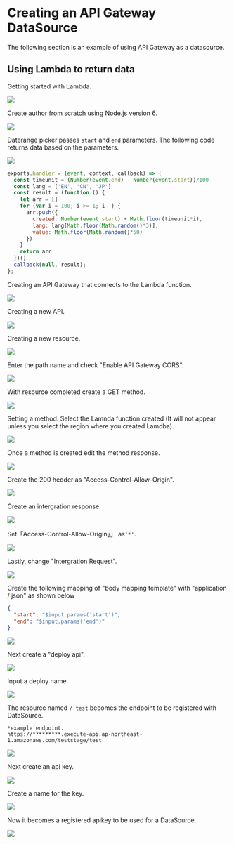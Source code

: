 # Creating an API Gateway DataSource 

The following section is an example of using API Gateway as a datasource. 

## Using Lambda to return data 

Getting started with Lambda. 

![](/_asset/images/infomotion/api-gateway/lambda.png) 

Create author from scratch using Node.js version 6. 

![](/_asset/images/infomotion/api-gateway/author-from-scratch.png) 

Daterange picker passes `start` and `end` parameters. 
The following code returns data based on the parameters. 

![](/_asset/images/infomotion/api-gateway/test-lambda.png) 

```javascript
exports.handler = (event, context, callback) => {
  const timeunit = (Number(event.end) - Number(event.start))/100
  const lang = ['EN', 'CN', 'JP']
  const result = (function () {
    let arr = []
    for (var i = 100; i >= 1; i--) {
      arr.push({
        created: Number(event.start) + Math.floor(timeunit*i),
        lang: lang[Math.floor(Math.random()*3)],
        value: Math.floor(Math.random()*50)
      })
    }
    return arr
  })()
  callback(null, result);
};
```

Creating an API Gateway that connects to the Lambda function. 

![](/_asset/images/infomotion/api-gateway/amazon-api-gateway.png) 

Creating a new API. 

![](/_asset/images/infomotion/api-gateway/new-api.png) 

Creating a new resource. 

![](/_asset/images/infomotion/api-gateway/new-resource.png) 

Enter the path name and check "Enable API Gateway CORS".

![](/_asset/images/infomotion/api-gateway/new-resource-child.png)  

With resource completed create a GET method. 

![](/_asset/images/infomotion/api-gateway/create-get-method.png) 

Setting a method.
Select the Lamnda function created (It will not appear unless you select the region where you created Lamdba).

![](/_asset/images/infomotion/api-gateway/setup-a-method.png) 

Once a method is created edit the method response. 

![](/_asset/images/infomotion/api-gateway/method-response.png) 

Create the 200 hedder as "Access-Control-Allow-Origin". 

![](/_asset/images/infomotion/api-gateway/200-hedder.png) 

Create an intergration response.

![](/_asset/images/infomotion/api-gateway/intergration-response.png) 

Set「Access-Control-Allow-Origin」」 as`'*'`.

![](/_asset/images/infomotion/api-gateway/access-control.png) 

Lastly, change "Intergration Request". 

![](/_asset/images/infomotion/api-gateway/intergration-request.png) 

Create the following mapping of "body mapping template" with "application / json" as shown below

```json
{
  "start": "$input.params('start')",
  "end": "$input.params('end')"
}
```

![](/_asset/images/infomotion/api-gateway/body-mapping.png) 

Next create a "deploy api". 

![](/_asset/images/infomotion/api-gateway/deploy-api.png) 

Input a deploy name.

![](/_asset/images/infomotion/api-gateway/deploy-name.png) 

The resource named `/ test` becomes the endpoint to be registered with DataSource. 

```
*example endpoint.
https://*********.execute-api.ap-northeast-1.amazonaws.com/teststage/test
```

![](/_asset/images/infomotion/api-gateway/example-endpoint.png) 

Next create an api key.

![](/_asset/images/infomotion/api-gateway/api-key.png) 

Create a name for the key.

![](/_asset/images/infomotion/api-gateway/create-api-key-name.png)  

Now it becomes a registered apikey to be used for a DataSource.

![](/_asset/images/infomotion/api-gateway/api-key-success.png) 
